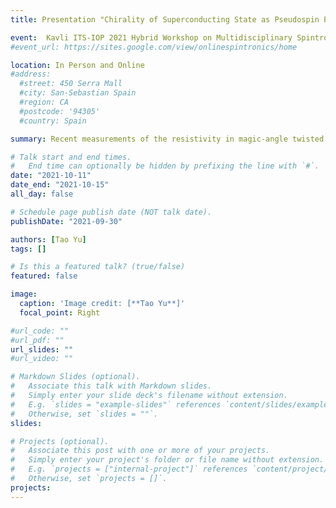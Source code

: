 ```yaml
---
title: Presentation "Chirality of Superconducting State as Pseudospin Physics" about our works in chiral superconductors with video available on "Kavli ITS-IOP 2021 Hybrid Workshop on Multidisciplinary Spintronic"

event:  Kavli ITS-IOP 2021 Hybrid Workshop on Multidisciplinary Spintronic
#event_url: https://sites.google.com/view/onlinespintronics/home

location: In Person and Online
#address:
  #street: 450 Serra Mall
  #city: San-Sebastian Spain
  #region: CA
  #postcode: '94305'
  #country: Spain

summary: Recent measurements of the resistivity in magic-angle twisted bilayer graphene near the superconducting transition temperature show two-fold anisotropy, or nematicity, when changing the direction of an in-plane magnetic field [1]. This was interpreted as strong evidence for exotic nematic superconductivity instead of the widely proposed chiral superconductivity. Counter-intuitively, we demonstrate that in two-dimensional chiral superconductors the in-plane magnetic field can hybridize the two chiral superconducting order parameters to induce a phase that shows nematicity for the paraconductivity in the transport response, consistent with experiment in twisted bilayer graphene. This implies that the chirality of superconducting state can be understood by the pseudospin physics, benefiting from the field of spintronics. We therefore suggest that, surprisingly, the nematic response reported experimentally could provide experimental support for, rather than against, a chiral superconducting state [2]. The chiral topological superconductors host chiral Cooper pairs and support Majorana modes at the edge. We proceed to show that a laser field can induce the interaction between two kinds of chiral Copper pairs and renders a switching of the chirality of superconductors and optically writing of the Majorana modes, which is promising in the future quantum computing based on the candidates including twisted bilayer graphene and heavy fermion system [3]. 

# Talk start and end times.
#   End time can optionally be hidden by prefixing the line with `#`.
date: "2021-10-11"
date_end: "2021-10-15"
all_day: false

# Schedule page publish date (NOT talk date).
publishDate: "2021-09-30"

authors: [Tao Yu] 
tags: []

# Is this a featured talk? (true/false)
featured: false

image:
  caption: 'Image credit: [**Tao Yu**]'
  focal_point: Right

#url_code: ""
#url_pdf: ""
url_slides: ""
#url_video: ""

# Markdown Slides (optional).
#   Associate this talk with Markdown slides.
#   Simply enter your slide deck's filename without extension.
#   E.g. `slides = "example-slides"` references `content/slides/example-slides.md`.
#   Otherwise, set `slides = ""`.
slides:

# Projects (optional).
#   Associate this post with one or more of your projects.
#   Simply enter your project's folder or file name without extension.
#   E.g. `projects = ["internal-project"]` references `content/project/deep-learning/index.md`.
#   Otherwise, set `projects = []`.
projects:
---
```




